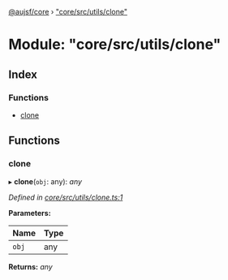 [@aujsf/core](../README.md) › ["core/src/utils/clone"](_core_src_utils_clone_.md)

# Module: "core/src/utils/clone"

## Index

### Functions

* [clone](_core_src_utils_clone_.md#clone)

## Functions

###  clone

▸ **clone**(`obj`: any): *any*

*Defined in [core/src/utils/clone.ts:1](https://github.com/jbockle/au-jsonschema-form/blob/ffdfbe8/packages/core/src/utils/clone.ts#L1)*

**Parameters:**

Name | Type |
------ | ------ |
`obj` | any |

**Returns:** *any*
